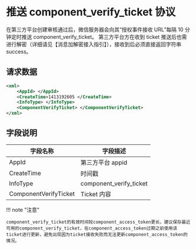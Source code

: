 # 推送 component_verify_ticket 协议

在第三方平台创建审核通过后，微信服务器会向其“授权事件接收 URL”每隔 10 分钟定时推送 component_verify_ticket。
第三方平台方在收到 ticket 推送后也需进行解密（详细请见【消息加解密接入指引】），接收到后必须直接返回字符串 success。

## 请求数据

```xml
<xml>
    <AppId> </AppId>
    <CreateTime>1413192605 </CreateTime>
    <InfoType> </InfoType>
    <ComponentVerifyTicket> </ComponentVerifyTicket>
</xml>
```

## 字段说明

| 字段名称              | 字段描述                |
| --------------------- | ----------------------- |
| AppId                 | 第三方平台 appid        |
| CreateTime            | 时间戳                  |
| InfoType              | component_verify_ticket |
| ComponentVerifyTicket | Ticket 内容             |

!!! note "注意"

    component_verify_ticket的有效时间较component_access_token更长，建议保存最近可用的component_verify_ticket，在component_access_token过期之前使用该ticket进行更新，避免出现因为ticket接收失败而无法更新component_access_token的情况。
